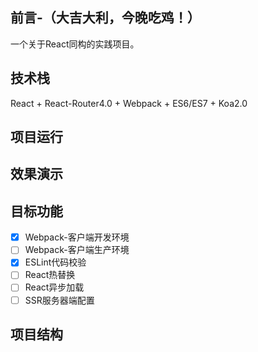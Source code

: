
## 前言-（大吉大利，今晚吃鸡！）

一个关于React同构的实践项目。

## 技术栈

React + React-Router4.0 + Webpack + ES6/ES7 + Koa2.0

## 项目运行

## 效果演示

## 目标功能

- [x] Webpack-客户端开发环境
- [ ] Webpack-客户端生产环境
- [x] ESLint代码校验
- [ ] React热替换
- [ ] React异步加载
- [ ] SSR服务器端配置

## 项目结构

